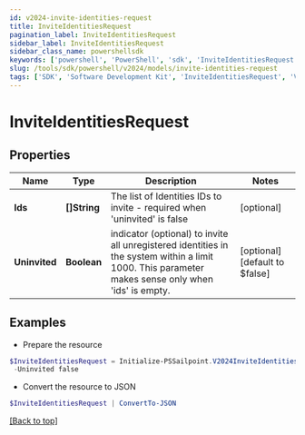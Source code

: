 ```yaml
---
id: v2024-invite-identities-request
title: InviteIdentitiesRequest
pagination_label: InviteIdentitiesRequest
sidebar_label: InviteIdentitiesRequest
sidebar_class_name: powershellsdk
keywords: ['powershell', 'PowerShell', 'sdk', 'InviteIdentitiesRequest', 'V2024InviteIdentitiesRequest'] 
slug: /tools/sdk/powershell/v2024/models/invite-identities-request
tags: ['SDK', 'Software Development Kit', 'InviteIdentitiesRequest', 'V2024InviteIdentitiesRequest']
---
```



# InviteIdentitiesRequest

## Properties

Name | Type | Description | Notes
------------ | ------------- | ------------- | -------------
**Ids** | **[]String** | The list of Identities IDs to invite - required when 'uninvited' is false | [optional] 
**Uninvited** | **Boolean** | indicator (optional) to invite all unregistered identities in the system within a limit 1000. This parameter makes sense only when 'ids' is empty. | [optional] [default to $false]

## Examples

- Prepare the resource
```powershell
$InviteIdentitiesRequest = Initialize-PSSailpoint.V2024InviteIdentitiesRequest  -Ids [2b568c65bc3c4c57a43bd97e3a8e55, 2c9180867769897d01776ed5f125512f] `
 -Uninvited false
```

- Convert the resource to JSON
```powershell
$InviteIdentitiesRequest | ConvertTo-JSON
```


[[Back to top]](#) 

